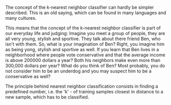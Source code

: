 The concept of the k-nearest neighbor classifier can hardly be simpler described. This is an old saying, which can be found in many languages and many cultures. 

This means that the concept of the k-nearest neighbor classifier is part of our everyday life and judging: Imagine you meet a group of people, they are all very young, stylish and sportive. They talk about there friend Ben, who isn't with them. So, what is your imagination of Ben? Right, you imagine him as being yong, stylish and sportive as well. If you learn that Ben lives in a neighborhood where people vote conservative and that the average income is above 200000 dollars a year? Both his neighbors make even more than 300,000 dollars per year? What do you think of Ben? Most probably, you do not consider him to be an underdog and you may suspect him to be a conservative as well?

The principle behind nearest neighbor classification consists in finding a predefined number, i.e. the 'k' - of training samples closest in distance to a new sample, which has to be classified.

